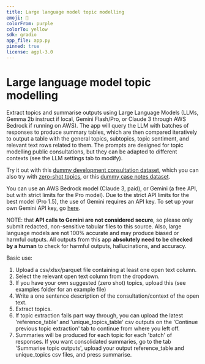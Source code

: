 ```yaml
---
title: Large language model topic modelling
emoji: 📝
colorFrom: purple
colorTo: yellow
sdk: gradio
app_file: app.py
pinned: true
license: agpl-3.0
---
```


# Large language model topic modelling

Extract topics and summarise outputs using Large Language Models (LLMs, Gemma 2b instruct if local, Gemini Flash/Pro, or Claude 3 through AWS Bedrock if running on AWS). The app will query the LLM with batches of responses to produce summary tables, which are then compared iteratively to output a table with the general topics, subtopics, topic sentiment, and relevant text rows related to them. The prompts are designed for topic modelling public consultations, but they can be adapted to different contexts (see the LLM settings tab to modify).

Try it out with this [dummy development consultation dataset](https://huggingface.co/datasets/seanpedrickcase/dummy_development_consultation), which you can also try with [zero-shot topics](https://huggingface.co/datasets/seanpedrickcase/dummy_development_consultation/blob/main/example_zero_shot.csv), or this [dummy case notes dataset](https://huggingface.co/datasets/seanpedrickcase/dummy_case_notes).

You can use an AWS Bedrock model (Claude 3, paid), or Gemini (a free API, but with strict limits for the Pro model). Due to the strict API limits for the best model (Pro 1.5), the use of Gemini requires an API key. To set up your own Gemini API key, go [here](https://aistudio.google.com/app/u/1/plan_information). 

NOTE: that **API calls to Gemini are not considered secure**, so please only submit redacted, non-sensitive tabular files to this source. Also, large language models are not 100% accurate and may produce biased or harmful outputs. All outputs from this app **absolutely need to be checked by a human** to check for harmful outputs, hallucinations, and accuracy.

Basic use: 
1. Upload a csv/xlsx/parquet file containing at least one open text column.
2. Select the relevant open text column from the dropdown.
3. If you have your own suggested (zero shot) topics, upload this (see examples folder for an example file)
4. Write a one sentence description of the consultation/context of the open text.
5. Extract topics.
6. If topic extraction fails part way through, you can upload the latest 'reference_table' and 'unique_topics_table' csv outputs on the 'Continue previous topic extraction' tab to continue from where you left off.
7. Summaries will be produced for each topic for each 'batch' of responses. If you want consolidated summaries, go to the tab 'Summarise topic outputs', upload your output reference_table and unique_topics csv files, and press summarise.